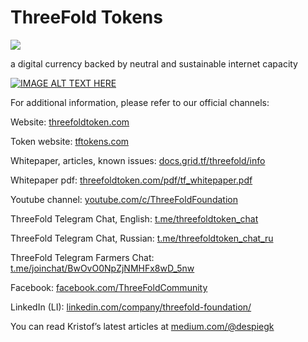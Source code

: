 # ThreeFold Tokens

![](https://images.unsplash.com/photo-1499334758287-dc8133b315e9?ixlib=rb-0.3.5&ixid=eyJhcHBfaWQiOjEyMDd9&s=29a7b95a9ad9b0825b929ec242afc300&auto=format&fit=crop&w=3450&q=80)

a digital currency backed by neutral and sustainable internet capacity

[![IMAGE ALT TEXT HERE](https://img.youtube.com/vi/4exjbFvnGkk/0.jpg)](https://www.youtube.com/watch?v=4exjbFvnGkk)

For additional information, please refer to our official channels: 

Website: [threefoldtoken.com](https://threefoldtoken.com/) 

Token website: [tftokens.com](http://www.tftokens.com/)

Whitepaper, articles, known issues: [docs.grid.tf/threefold/info](https://docs.grid.tf/threefold/info) 

Whitepaper pdf: [threefoldtoken.com/pdf/tf_whitepaper.pdf](https://threefoldtoken.com/pdf/tf_whitepaper.pdf)

Youtube channel: [youtube.com/c/ThreeFoldFoundation](https://www.youtube.com/c/ThreeFoldFoundation)

ThreeFold Telegram Chat, English: [t.me/threefoldtoken_chat](https://t.me/threefoldtoken_chat)

ThreeFold Telegram Chat, Russian: [t.me/threefoldtoken_chat_ru](https://t.me/threefoldtoken_chat_ru)

ThreeFold Telegram Farmers Chat: [t.me/joinchat/BwOvO0NpZjNMHFx8wD_5nw](https://t.me/joinchat/BwOvO0NpZjNMHFx8wD_5nw)

Facebook: [facebook.com/ThreeFoldCommunity](https://www.facebook.com/ThreeFoldCommunity)

LinkedIn (LI): [linkedin.com/company/threefold-foundation/](https://www.linkedin.com/company/threefold-foundation/)

You can read Kristof’s latest articles at [medium.com/@despiegk](https://medium.com/@despiegk)
